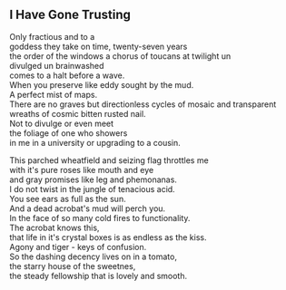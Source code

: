 I Have Gone Trusting
--------------------
Only fractious and to a  
goddess they take on time, twenty-seven years  
the order of the windows a chorus of toucans at twilight un  
divulged un brainwashed  
comes to a halt before a wave.  
When you preserve like eddy sought by the mud.  
A perfect mist of maps.  
There are no graves but directionless cycles of mosaic and transparent  
wreaths of cosmic bitten rusted nail.  
Not to divulge or even meet  
the foliage of one who showers  
in me in a university or upgrading to a cousin.  
  
This parched wheatfield and seizing flag throttles me  
with it's pure roses like mouth and eye  
and gray promises like leg and phemonanas.  
I do not twist in the jungle of tenacious acid.  
You see ears as full as the sun.  
And a dead acrobat's mud will perch you.  
In the face of so many cold fires to functionality.  
The acrobat knows this,  
that life in it's crystal boxes is as endless as the kiss.  
Agony and tiger - keys of confusion.  
So the dashing decency lives on in a tomato,  
the starry house of the sweetnes,  
the steady fellowship that is lovely and smooth.  

